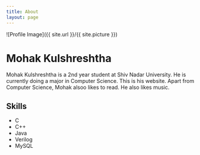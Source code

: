 ```yaml
---
title: About
layout: page
---
```

![Profile Image]({{ site.url }}/{{ site.picture }})

<h1>Mohak Kulshreshtha</h1>
<p>Mohak Kulshreshtha is a 2nd year student at Shiv Nadar University. He is currently doing a major in Computer Science. This is his website. Apart from Computer Science, Mohak alsoo likes to read. He also likes music. </p>

<h2>Skills</h2>

<ul class="skill-list">
	<li>C</li>
	<li>C++</li>
	<li>Java</li>
	<li>Verilog</li>
	<li>MySQL</li>
	<!--<li>Microsoft Office</li>-->
	
</ul>

<!--<h2>Projects</h2>

<ul>
	<li><a href="https://github.com/">Lorem Lorem</a></li>
	<li><a href="https://github.com/">Ipsum Dolor</a></li>
	<li><a href="https://github.com/">Dolor Lorem</a></li>
</ul>
-->
